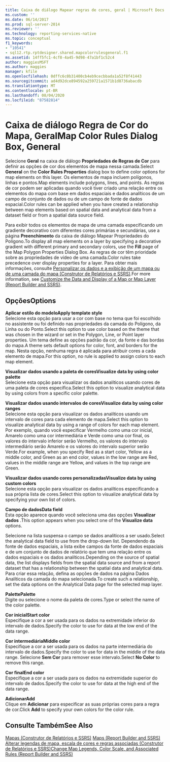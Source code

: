 ```yaml
---
title: Caixa de diálogo Mapear regras de cores, geral | Microsoft Docs
ms.custom: ''
ms.date: 06/14/2017
ms.prod: sql-server-2014
ms.reviewer: ''
ms.technology: reporting-services-native
ms.topic: conceptual
f1_keywords:
- "10541"
- sql12.rtp.rptdesigner.shared.mapcolorrulesgeneral.f1
ms.assetid: 14ff5fc1-4cf8-4a45-9d98-47a1bf1c52c4
author: maggiesMSFT
ms.author: maggies
manager: kfile
ms.openlocfilehash: 0dffc6c0b31400cb4eb9cecbbada1a52f8f41443
ms.sourcegitcommit: ad4d92dce894592a259721a1571b1d8736abacdb
ms.translationtype: MT
ms.contentlocale: pt-BR
ms.lasthandoff: 08/04/2020
ms.locfileid: "87582814"
---
```

# <a name="map-color-rules-dialog-box-general"></a><span data-ttu-id="1ffbc-102">Caixa de diálogo Regra de Cor do Mapa, Geral</span><span class="sxs-lookup"><span data-stu-id="1ffbc-102">Map Color Rules Dialog Box, General</span></span>
  <span data-ttu-id="1ffbc-103">Selecione **Geral** na caixa de diálogo **Propriedades de Regras de Cor** para definir as opções de cor dos elementos de mapa nessa camada.</span><span class="sxs-lookup"><span data-stu-id="1ffbc-103">Select **General** on the **Color Rules Properties** dialog box to define color options for map elements on this layer.</span></span> <span data-ttu-id="1ffbc-104">Os elementos de mapa incluem polígonos, linhas e pontos.</span><span class="sxs-lookup"><span data-stu-id="1ffbc-104">Map elements include polygons, lines, and points.</span></span> <span data-ttu-id="1ffbc-105">As regras de cor podem ser aplicadas quando você tiver criado uma relação entre os elementos do mapa com base em dados espaciais e dados analíticos de um campo de conjunto de dados ou de um campo de fonte de dados espacial.</span><span class="sxs-lookup"><span data-stu-id="1ffbc-105">Color rules can be applied when you have created a relationship between map elements based on spatial data and analytical data from a dataset field or from a spatial data source field.</span></span>  
  
 <span data-ttu-id="1ffbc-106">Para exibir todos os elementos de mapa de uma camada especificando um gradiente decorativo com diferentes cores primárias e secundárias, use a página **Preenchimento** da caixa de diálogo Mapear Propriedades do Polígono.</span><span class="sxs-lookup"><span data-stu-id="1ffbc-106">To display all map elements on a layer by specifying a decorative gradient with different primary and secondary colors, use the **Fill** page of the Map Polygon Properties Dialog Box.</span></span> <span data-ttu-id="1ffbc-107">As regras de cor têm prioridade sobre as propriedades de vídeo de uma camada.</span><span class="sxs-lookup"><span data-stu-id="1ffbc-107">Color rules take precedence over display properties for a layer.</span></span> <span data-ttu-id="1ffbc-108">Para obter mais informações, consulte [Personalizar os dados e a exibição de um mapa ou de uma camada do mapa &#40;Construtor de Relatórios e SSRS&#41;](report-design/customize-the-data-and-display-of-a-map-or-map-layer-report-builder-and-ssrs.md).</span><span class="sxs-lookup"><span data-stu-id="1ffbc-108">For more information, see [Customize the Data and Display of a Map or Map Layer &#40;Report Builder and SSRS&#41;](report-design/customize-the-data-and-display-of-a-map-or-map-layer-report-builder-and-ssrs.md).</span></span>  
  
## <a name="options"></a><span data-ttu-id="1ffbc-109">Opções</span><span class="sxs-lookup"><span data-stu-id="1ffbc-109">Options</span></span>  
 <span data-ttu-id="1ffbc-110">**Aplicar estilo do modelo**</span><span class="sxs-lookup"><span data-stu-id="1ffbc-110">**Apply template style**</span></span>  
 <span data-ttu-id="1ffbc-111">Selecione esta opção para usar a cor com base no tema que foi escolhido no assistente ou foi definido nas propriedades da camada do Polígono, da Linha ou do Ponto.</span><span class="sxs-lookup"><span data-stu-id="1ffbc-111">Select this option to use color based on the theme that was chosen in the wizard or set in the Polygon, Line, or Point layer properties.</span></span> <span data-ttu-id="1ffbc-112">Um tema define as opções padrão da cor, da fonte e das bordas do mapa.</span><span class="sxs-lookup"><span data-stu-id="1ffbc-112">A theme sets default options for color, font, and borders for the map.</span></span> <span data-ttu-id="1ffbc-113">Nesta opção, nenhuma regra é aplicada para atribuir cores a cada elemento de mapa.</span><span class="sxs-lookup"><span data-stu-id="1ffbc-113">For this option, no rule is applied to assign colors to each map element.</span></span>  
  
 <span data-ttu-id="1ffbc-114">**Visualizar dados usando a paleta de cores**</span><span class="sxs-lookup"><span data-stu-id="1ffbc-114">**Visualize data by using color palette**</span></span>  
 <span data-ttu-id="1ffbc-115">Selecione esta opção para visualizar os dados analíticos usando cores de uma paleta de cores específica.</span><span class="sxs-lookup"><span data-stu-id="1ffbc-115">Select this option to visualize analytical data by using colors from a specific color palette.</span></span>  
  
 <span data-ttu-id="1ffbc-116">**Visualizar dados usando intervalos de cores**</span><span class="sxs-lookup"><span data-stu-id="1ffbc-116">**Visualize data by using color ranges**</span></span>  
 <span data-ttu-id="1ffbc-117">Selecione esta opção para visualizar os dados analíticos usando um intervalo de cores para cada elemento de mapa.</span><span class="sxs-lookup"><span data-stu-id="1ffbc-117">Select this option to visualize analytical data by using a range of colors for each map element.</span></span> <span data-ttu-id="1ffbc-118">Por exemplo, quando você especificar Vermelho como uma cor inicial, Amarelo como uma cor intermediária e Verde como uma cor final, os valores do intervalo inferior serão Vermelho, os valores do intervalo intermediário serão Amarelo e os valores do intervalo superior serão Verde.</span><span class="sxs-lookup"><span data-stu-id="1ffbc-118">For example, when you specify Red as a start color, Yellow as a middle color, and Green as an end color, values in the low range are Red, values in the middle range are Yellow, and values in the top range are Green.</span></span>  
  
 <span data-ttu-id="1ffbc-119">**Visualizar dados usando cores personalizadas**</span><span class="sxs-lookup"><span data-stu-id="1ffbc-119">**Visualize data by using custom colors**</span></span>  
 <span data-ttu-id="1ffbc-120">Selecione esta opção para visualizar os dados analíticos especificando a sua própria lista de cores.</span><span class="sxs-lookup"><span data-stu-id="1ffbc-120">Select this option to visualize analytical data by specifying your own list of colors.</span></span>  
  
 <span data-ttu-id="1ffbc-121">**Campo de dados**</span><span class="sxs-lookup"><span data-stu-id="1ffbc-121">**Data field**</span></span>  
 <span data-ttu-id="1ffbc-122">Esta opção aparece quando você seleciona uma das opções **Visualizar dados** .</span><span class="sxs-lookup"><span data-stu-id="1ffbc-122">This option appears when you select one of the **Visualize data** options.</span></span>  
  
 <span data-ttu-id="1ffbc-123">Selecione na lista suspensa o campo se dados analíticos a ser usado.</span><span class="sxs-lookup"><span data-stu-id="1ffbc-123">Select the analytical data field to use from the drop-down list.</span></span> <span data-ttu-id="1ffbc-124">Dependendo da fonte de dados espaciais, a lista exibe campos da fonte de dados espaciais e de um conjunto de dados de relatório que tem uma relação entre os dados espaciais e os dados analíticos.</span><span class="sxs-lookup"><span data-stu-id="1ffbc-124">Depending on the source of spatial data, the list displays fields from the spatial data source and from a report dataset that has a relationship between the spatial data and analytical data.</span></span> <span data-ttu-id="1ffbc-125">Para criar essa relação, defina as opções de dados na página Dados Analíticos da camada do mapa selecionada.</span><span class="sxs-lookup"><span data-stu-id="1ffbc-125">To create such a relationship, set the data options on the Analytical Data page for the selected map layer.</span></span>  
  
 <span data-ttu-id="1ffbc-126">**Palette**</span><span class="sxs-lookup"><span data-stu-id="1ffbc-126">**Palette**</span></span>  
 <span data-ttu-id="1ffbc-127">Digite ou selecione o nome da paleta de cores.</span><span class="sxs-lookup"><span data-stu-id="1ffbc-127">Type or select the name of the color palette.</span></span>  
  
 <span data-ttu-id="1ffbc-128">**Cor inicial**</span><span class="sxs-lookup"><span data-stu-id="1ffbc-128">**Start color**</span></span>  
 <span data-ttu-id="1ffbc-129">Especifique a cor a ser usada para os dados na extremidade inferior do intervalo de dados.</span><span class="sxs-lookup"><span data-stu-id="1ffbc-129">Specify the color to use for data at the low end of the data range.</span></span>  
  
 <span data-ttu-id="1ffbc-130">**Cor intermediária**</span><span class="sxs-lookup"><span data-stu-id="1ffbc-130">**Middle color**</span></span>  
 <span data-ttu-id="1ffbc-131">Especifique a cor a ser usada para os dados na parte intermediária do intervalo de dados.</span><span class="sxs-lookup"><span data-stu-id="1ffbc-131">Specify the color to use for data in the middle of the data range.</span></span> <span data-ttu-id="1ffbc-132">Selecione **Sem Cor** para remover esse intervalo.</span><span class="sxs-lookup"><span data-stu-id="1ffbc-132">Select **No Color** to remove this range.</span></span>  
  
 <span data-ttu-id="1ffbc-133">**Cor final**</span><span class="sxs-lookup"><span data-stu-id="1ffbc-133">**End color**</span></span>  
 <span data-ttu-id="1ffbc-134">Especifique a cor a ser usada para os dados na extremidade superior do intervalo de dados.</span><span class="sxs-lookup"><span data-stu-id="1ffbc-134">Specify the color to use for data at the high end of the data range.</span></span>  
  
 <span data-ttu-id="1ffbc-135">**Adicionar**</span><span class="sxs-lookup"><span data-stu-id="1ffbc-135">**Add**</span></span>  
 <span data-ttu-id="1ffbc-136">Clique em **Adicionar** para especificar as suas próprias cores para a regra de cor.</span><span class="sxs-lookup"><span data-stu-id="1ffbc-136">Click **Add** to specify your own colors for the color rule.</span></span>  
  
## <a name="see-also"></a><span data-ttu-id="1ffbc-137">Consulte Também</span><span class="sxs-lookup"><span data-stu-id="1ffbc-137">See Also</span></span>  
 <span data-ttu-id="1ffbc-138">[Mapas &#40;Construtor de Relatórios e SSRS&#41;](report-design/maps-report-builder-and-ssrs.md) </span><span class="sxs-lookup"><span data-stu-id="1ffbc-138">[Maps &#40;Report Builder and SSRS&#41;](report-design/maps-report-builder-and-ssrs.md) </span></span>  
 [<span data-ttu-id="1ffbc-139">Alterar legendas de mapa, escala de cores e regras associadas &#40;Construtor de Relatórios e SSRS&#41;</span><span class="sxs-lookup"><span data-stu-id="1ffbc-139">Change Map Legends, Color Scale, and Associated Rules &#40;Report Builder and SSRS&#41;</span></span>](report-design/change-map-legends-color-scale-and-associated-rules-report-builder-and-ssrs.md)  
  
  
